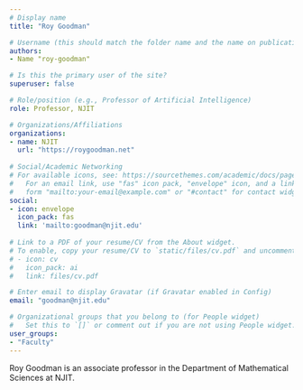 ```yaml
---
# Display name
title: "Roy Goodman"

# Username (this should match the folder name and the name on publications)
authors:
- Name "roy-goodman"

# Is this the primary user of the site?
superuser: false

# Role/position (e.g., Professor of Artificial Intelligence)
role: Professor, NJIT

# Organizations/Affiliations
organizations:
- name: NJIT
  url: "https://roygoodman.net"
  
# Social/Academic Networking
# For available icons, see: https://sourcethemes.com/academic/docs/page-builder/#icons
#   For an email link, use "fas" icon pack, "envelope" icon, and a link in the
#   form "mailto:your-email@example.com" or "#contact" for contact widget.
social:
- icon: envelope
  icon_pack: fas
  link: 'mailto:goodman@njit.edu'  
  
# Link to a PDF of your resume/CV from the About widget.
# To enable, copy your resume/CV to `static/files/cv.pdf` and uncomment the lines below.
# - icon: cv
#   icon_pack: ai
#   link: files/cv.pdf

# Enter email to display Gravatar (if Gravatar enabled in Config)
email: "goodman@njit.edu"

# Organizational groups that you belong to (for People widget)
#   Set this to `[]` or comment out if you are not using People widget.  
user_groups:
- "Faculty"
---
```


Roy Goodman is an associate professor in the Department of Mathematical Sciences at NJIT.
